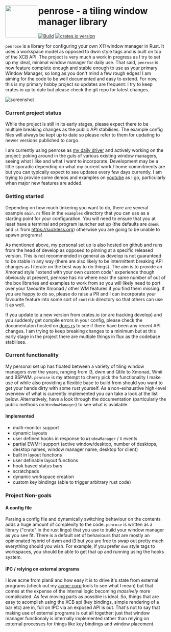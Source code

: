 <image width="100px" src="icon.svg" align="left"></image>
penrose - a tiling window manager library
=========================================

[![Build](https://github.com/sminez/penrose/workflows/Build/badge.svg?branch=develop)](https://github.com/sminez/penrose/actions?query=workflow%3ABuild) [![crates.io version](https://img.shields.io/crates/v/penrose)](https://crates.io/crates/penrose)

`penrose` is a library for configuring your own X11 window manager in Rust. It
uses a workspace model as opposed to dwm style tags and is built on top of the
XCB API.  The project is very much a work in progress as I try to set up my
ideal, minimal window manager for daily use. That said, `penrose` is now feature
complete enough and stable enough to use as your primary Window Manager, so long
as you don't mind a few rough edges! I am aiming for the code to be well
documented and easy to extend. For now, this is my primary hobby project so
updates are frequent: I try to keep crates.io up to date but please check the
git repo for latest changes.

![screenshot](screenshot.png)

### Current project status
While the project is still in its early stages, please expect there to be
multiple breaking changes as the public API stabilises. The example config files
will always be kept up to date so please refer to them for updating to newer
versions published to cargo.

I am currently using penrose as [my daily driver](https://github.com/sminez/my-penrose-config)
and actively working on the project: poking around in the guts of various
existing window managers, seeing what I like and what I want to incorporate.
Development may be a little sporadic depending on what my current work / home
commitments are but you can typically expect to see updates every few days
currently. I am trying to provide some demos and examples on
[youtube](https://www.youtube.com/channel/UC04N-5DxEWH4ioK0bvZmF_Q) as I go,
particularly when major new features are added.


### Getting started
Depending on how much tinkering you want to do, there are several example
`main.rs` files in the `examples` directory that you can use as a starting point
for your configuration. You will need to ensure that you at least have a
terminal and program launcher set up (the defaults are `dmenu` and `st` from
https://suckless.org) otherwise you are going to be unable to spawn programs!

As mentioned above, my personal set up is also hosted on github and runs from
the head of develop as opposed to pinning at a specific released version. This
is not recommended in general as develop is not guaranteed to be stable in any
way (there are also likely to be intermittent breaking API changes as I iterate
on the best way to do things). The aim is to provide an Xmonad style "extend
with your own custom code" experience though obviously at present, penrose has
no where near the same number of out of the box libraries and examples to work
from so you will likely need to port over your favourite Xmonad / other WM
features if you find them missing. If you are happy to do so, please do raise a
PR and I can incorporate your favourite feature into some sort of `contrib`
directory so that others can use it as well.

If you update to a new version from crates.io (or are tracking develop) and you
suddenly get compile errors in your config, please check the documentaton hosted
on [docs.rs](https://docs.rs/penrose) to see if there have been any recent API
changes. I am trying to keep breaking changes to a minimum but at this early
stage in the project there are multiple things in flux as the codebase
stabilises.


### Current functionality
My personal set up has floated between a variety of tiling window managers over
the years, ranging from i3, dwm and Qtile to Xmonad, Wmii and BSPWM. `penrose`
is my attempt to cherry pick the functionality I make use of while also
providing a flexible base to build from should you want to get your hands dirty
with some rust yourself. As a non-exhaustive high-level overview of what is
currently implemented you can take a look at the list below. Alternatively, have
a look through the documentation (particularly the public methods on
`WindowManager`) to see what is available.

#### Implemented
- multi-monitor support
- dynamic layouts
- user defined hooks in response to `WindowManager` / `X` events
- partial EWMH support (active window/desktop, number of desktops, desktop names, window manager name, desktop for client)
- built in layout functions
- user definable layout functions
- hook based status bars
- scratchpads
- dynamic workspace creation
- custom key bindings (able to trigger arbitrary rust code)


### Project Non-goals
#### A config file
Parsing a config file and dynamically switching behaviour on the contents adds a
huge amount of complexity to the code. `penrose` is written as a library
("crate" in the rust lingo) that you use to build your window manager as you see
fit. There is a default set of behaviours that are mostly an opinionated hybrid of
[dwm](https://dwm.suckless.org/) and [i3](https://i3wm.org/) but you are free to
swap out pretty much everything should you wish.
For example, if you prefer `dwm` style tags to workspaces, you should be able to
get that up and running using the hooks system.

#### IPC / relying on external programs
I love acme from plan9 and how easy it is to drive it's state from external
programs (check out my [acme-corp](https://github.com/sminez/acme-corp) tools to
see what I mean) but that comes at the expense of the internal logic becoming
_massively_ more complicated. As few moving parts as possible is ideal. So,
things that are easy to acomplish using the XCB api (key bindings, simple
rendering of a bar etc) are in, full on IPC via an exposed API is out.
That's not to say that making use of external programs is out all together: just
that window manager functionaly is internally implemented rather than relying on
external processes for things like key bindings and window placement.
